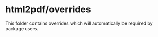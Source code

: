 # html2pdf/overrides

This folder contains overrides which will automatically be required by package users.
